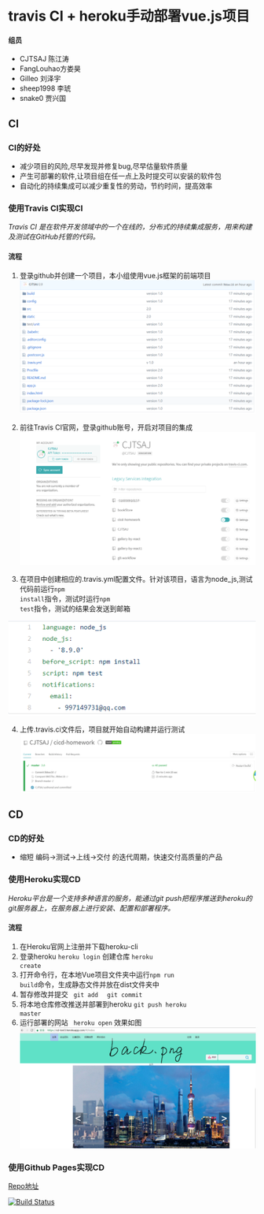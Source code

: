 # travis CI + heroku手动部署vue.js项目


#### 组员
- CJTSAJ 陈江涛
- FangLouhao方娄昊
- Gilleo 刘泽宇
- sheep1998 李琥
- snake0 贾兴国

## CI
### CI的好处
- 减少项目的风险,尽早发现并修复bug,尽早估量软件质量
- 产生可部署的软件,让项目组在任一点上及时提交可以安装的软件包
- 自动化的持续集成可以减少重复性的劳动，节约时间，提高效率

### 使用Travis CI实现CI
*Travis CI 是在软件开发领域中的一个在线的，分布式的持续集成服务，用来构建及测试在GitHub托管的代码。*
#### 流程
1. 登录github并创建一个项目，本小组使用vue.js框架的前端项目
![](https://github.com/CJTSAJ/cicd-homework/blob/master/PPT_pic/1.png)

2. 前往Travis CI官网，登录github账号，开启对项目的集成
![](https://github.com/CJTSAJ/cicd-homework/blob/master/PPT_pic/2.png)

3. 在项目中创建相应的.travis.yml配置文件。针对该项目，语言为node_js,测试代码前运行<code>npm install</code>指令，测试时运行<code>npm test</code>指令，测试的结果会发送到邮箱

![](https://github.com/CJTSAJ/cicd-homework/blob/master/PPT_pic/3.png)

4. 上传.travis.ci文件后，项目就开始自动构建并运行测试
![](https://github.com/CJTSAJ/cicd-homework/blob/master/PPT_pic/4.png)


## CD
### CD的好处
- 缩短 编码->测试->上线->交付 的迭代周期，快速交付高质量的产品

### 使用Heroku实现CD
*Heroku平台是一个支持多种语言的服务，能通过git push把程序推送到heroku的git服务器上，在服务器上进行安装、配置和部署程序。*
#### 流程
1. 在Heroku官网上注册并下载heroku-cli
2. 登录heroku   <code>heroku login</code>
创建仓库
<code>heroku create</code>
3. 打开命令行，在本地Vue项目文件夹中运行<code>npm run build</code>命令，生成静态文件并放在dist文件夹中
4.  暂存修改并提交
<code> git add </code>
	 <code> git commit</code>
5. 将本地仓库修改推送并部署到heroku
<code>git push heroku master</code>
6. 运行部署的网站
<code> heroku open</code>
效果如图
![](https://github.com/CJTSAJ/cicd-homework/blob/master/PPT_pic/8.png)

### 使用Github Pages实现CD
[Repo地址](https://github.com/CJTSAJ/travis-pages-homework)




[![Build Status](https://www.travis-ci.org/CJTSAJ/cicd-homework.svg?branch=master)](https://www.travis-ci.org/CJTSAJ/cicd-homework)




























